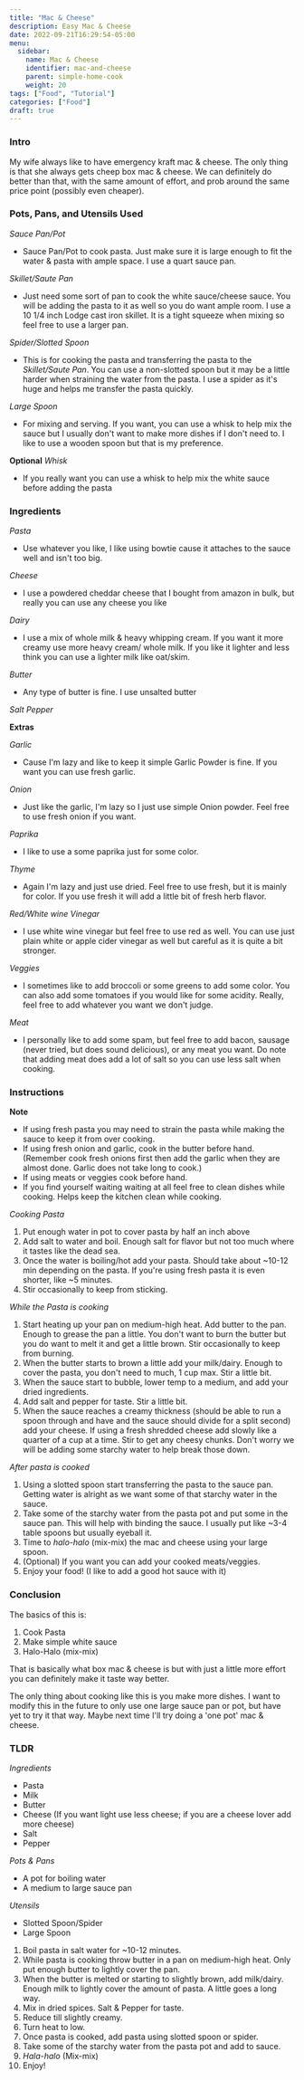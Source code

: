 ```yaml
---
title: "Mac & Cheese"
description: Easy Mac & Cheese
date: 2022-09-21T16:29:54-05:00
menu:
  sidebar:
    name: Mac & Cheese
    identifier: mac-and-cheese
    parent: simple-home-cook
    weight: 20
tags: ["Food", "Tutorial"]
categories: ["Food"]
draft: true
---
```


### Intro

My wife always like to have emergency kraft mac & cheese.  The only thing is that she always
gets cheep box mac & cheese.  We can definitely do better than that, with the same amount of effort, and prob around the same price point (possibly even cheaper).

### Pots, Pans, and Utensils Used

*Sauce Pan/Pot*
- Sauce Pan/Pot to cook pasta.  Just make sure it is large enough to fit the water & pasta with ample space.  I use a quart sauce pan.

*Skillet/Saute Pan*
- Just need some sort of pan to cook the white sauce/cheese sauce.  You will be adding the pasta to it as well so you do want ample room.  I use a 10 1/4 inch Lodge cast iron skillet.  It is a tight squeeze when mixing so feel free to use a larger pan.

*Spider/Slotted Spoon*
- This is for cooking the pasta and transferring the pasta to the *Skillet/Saute Pan*.  You can use a non-slotted spoon but it may be a little harder when straining the water from the pasta.  I use a spider as it's huge and helps me transfer the pasta quickly.

*Large Spoon*
- For mixing and serving.  If you want, you can use a whisk to help mix the sauce but I usually don't want to make more dishes if I don't need to.  I like to use a wooden spoon but that is my preference.

**Optional**
*Whisk*
- If you really want you can use a whisk to help mix the white sauce before adding the pasta

### Ingredients 
*Pasta*
- Use whatever you like, I like using bowtie cause it attaches to the sauce well and isn't too big.

*Cheese*
- I use a powdered cheddar cheese that I bought from amazon in bulk, but really you can use any cheese you like

*Dairy*
- I use a mix of whole milk & heavy whipping cream.  If you want it more creamy use more heavy cream/ whole milk.  If you like it lighter and less think you can use a lighter milk like oat/skim.

*Butter*
- Any type of butter is fine.  I use unsalted butter

*Salt*
*Pepper*

**Extras**

*Garlic*
- Cause I'm lazy and like to keep it simple Garlic Powder is fine.  If you want you can use fresh garlic.

*Onion*
- Just like the garlic, I'm lazy so I just use simple Onion powder.  Feel free to use fresh onion if you want.

*Paprika*
- I like to use a some paprika just for some color.

*Thyme*
- Again I'm lazy and just use dried.  Feel free to use fresh, but it is mainly for color.  If you use fresh it will add a little bit of fresh herb flavor.

*Red/White wine Vinegar*
- I use white wine vinegar but feel free to use red as well.  You can use just plain white or apple cider vinegar as well but careful as it is quite a bit stronger.

*Veggies*
- I sometimes like to add broccoli or some greens to add some color.  You can also add some tomatoes if you would like for some acidity.  Really, feel free to add whatever you want we don't judge.

*Meat*
- I personally like to add some spam, but feel free to add bacon, sausage (never tried, but does sound delicious), or any meat you want.  Do note that adding meat does add a lot of salt so you can use less salt when cooking.


### Instructions

**Note**
- If using fresh pasta you may need to strain the pasta while making the sauce to keep it from over cooking.
- If using fresh onion and garlic, cook in the butter before hand.  (Remember cook fresh onions first then add the garlic when they are almost done.  Garlic does not take long to cook.)
- If using meats or veggies cook before hand.
- If you find yourself waiting waiting at all feel free to clean dishes while cooking.  Helps keep the kitchen clean while cooking.

*Cooking Pasta*
1. Put enough water in pot to cover pasta by half an inch above
2. Add salt to water and boil.  Enough salt for flavor but not too much where it tastes like the dead sea.
3. Once the water is boiling/hot add your pasta.  Should take about ~10-12 min depending on the pasta.  If you're using fresh pasta it is even shorter, like ~5 minutes.
4. Stir occasionally to keep from sticking. 

*While the Pasta is cooking*

1. Start heating up your pan on medium-high heat.  Add butter to the pan.  Enough to grease the pan a little.  You don't want to burn the butter but you do want to melt it and get a little brown.  Stir occasionally to keep from burning.
2. When the butter starts to brown a little add your milk/dairy.  Enough to cover the pasta, you don't need to much, 1 cup max.  Stir a little bit.
3. When the sauce start to bubble, lower temp to a medium, and add your dried ingredients.
4. Add salt and pepper for taste. Stir a little bit.
5. When the sauce reaches a creamy thickness (should be able to run a spoon through and have and the sauce should divide for a split second) add your cheese.  If using a fresh shredded cheese add slowly like a quarter of a cup at a time. Stir to get any cheesy chunks.  Don't worry we will be adding some starchy water to help break those down.

*After pasta is cooked*
1. Using a slotted spoon start transferring the pasta to the sauce pan.  Getting water is alright as we want some of that starchy water in the sauce.
2. Take some of the starchy water from the pasta pot and put some in the sauce pan.  This will help with binding the sauce.  I usually put like ~3-4 table spoons but usually eyeball it.
3. Time to *halo-halo* (mix-mix) the mac and cheese using your large spoon.  
4. (Optional) If you want you can add your cooked meats/veggies.
5. Enjoy your food! (I like to add a good hot sauce with it)

### Conclusion

The basics of this is:
1. Cook Pasta
2. Make simple white sauce
3. Halo-Halo (mix-mix)

That is basically what box mac & cheese is but with just a little more effort you can definitely make it taste way better.

The only thing about cooking like this is you make more dishes.  I want to modify this in the future to only use one large sauce pan or pot, but have yet to try it that way.  Maybe next time I'll try doing a 'one pot' mac & cheese.

### TLDR
*Ingredients*
- Pasta
- Milk
- Butter
- Cheese (If you want light use less cheese; if you are a cheese lover add more cheese)
- Salt
- Pepper

*Pots & Pans*
- A pot for boiling water
- A medium to large sauce pan

*Utensils*
- Slotted Spoon/Spider
- Large Spoon

1. Boil pasta in salt water for ~10-12 minutes.
2. While pasta is cooking throw butter in a pan on medium-high heat.  Only put enough butter to lightly cover the pan.
3. When the butter is melted or starting to slightly brown, add milk/dairy.  Enough milk to lightly cover the amount of pasta.  A little goes a long way.
4. Mix in dried spices.  Salt & Pepper for taste.
5. Reduce till slightly creamy.
6. Turn heat to low.
7. Once pasta is cooked, add pasta using slotted spoon or spider.
8. Take some of the starchy water from the pasta pot and add to sauce.
9. *Hala-halo* (Mix-mix)
10. Enjoy!
